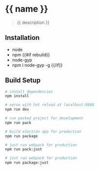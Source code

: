 # {{ name }}

> {{ description }}

## Installation

 * node
 * npm
{{#if rebuild}}
 * node-gyp
  * npm i node-gyp -g
{{/if}}

## Build Setup

``` bash
# install dependencies
npm install

# serve with hot reload at localhost:8080
npm run dev

# run packed project for development
npm run pack

# build electron app for production
npm run package

# just run webpack for production
npm run pack:just

# just run webpack for production
npm run package:just
```

